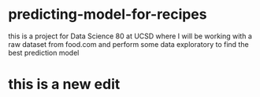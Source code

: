 # predicting-model-for-recipes
this is a project for Data Science 80 at UCSD where I will be working with a raw dataset from food.com and perform some data exploratory to find the best prediction model
# this is a new edit 
